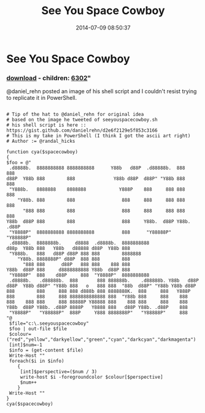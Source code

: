 ﻿---
pid:            5289
parent:         0
children:       6302
poster:         randal_hicks
title:          See You Space Cowboy
date:           2014-07-09 08:50:37
format:         posh
---

# See You Space Cowboy

### [download](5289.ps1) - children: [6302](6302.md)"

@daniel_rehn posted an image of his shell script and I couldn't resist trying to replicate it in PowerShell.

```posh

# Tip of the hat to @daniel_rehn for original idea
# based on the image he tweeted of seeyouspacecowboy.sh 
# his shell script is here :: https://gist.github.com/danielrehn/d2e6f2129e5f853c3166
# This is my take in PowerShell (I think I got the ascii art right)
# Author := @randal_hicks

function cya($spacecowboy)
{
$foo = @"
 .d8888b.  8888888888 8888888888      Y88b   d88P  .d88888b.  888     888
d88P  Y88b 888        888              Y88b d88P  d88P" "Y88b 888     888
 "Y888b.   8888888    8888888            Y888P    888     888 888     888
    "Y88b. 888        888                 888     888     888 888     888
      "888 888        888                 888     888     888 888     888
Y88b  d88P 888        888                 888     Y88b.  d88P Y88b. .d88P
 "Y8888P"  8888888888 8888888888          888      "Y88888P"   "Y88888P"
 .d8888b.  8888888b.     d8888  .d8888b.  8888888888
d88p  Y88b 888   Y88b   d88888 d88P  Y88b 888
 "Y888b.   888   d88P d88P 888 888        8888888
    "Y88b. 8888888P" d88P  888 888        888
      "888 888      d88P   888 888    888 888
Y88b  d88P 888     d8888888888 Y88b  d88P 888
 "Y8888P"  888    d88P     888  "Y8888P"  8888888888
 .d8888b.   .d88888b.  888       888 888888b.    .d88888b. Y88b   d88P
d88P  Y88b d88P" "Y88b 888   o   888 888  "88b  d88P" "Y88b Y88b d88P
888        888     888 888 d888b 888 8888888K.  888     888   Y888P
888        888     888 8888888888888 888  "Y88b 888     888    888
888    888 888     888 88888P Y88888 888    888 888     888    888
Y88b  d88P Y88b. .d88P 8888P   Y8888 888   d88P Y88b. .d88P    888
 "Y8888P"   "Y88888P"  888P     Y888 8888888P"   "Y88888P"     888
"@
 $file="c:\.seeyouspacecowboy"
 $foo | out-file $file
 $colour=("red","yellow","darkyellow","green","cyan","darkcyan","darkmagenta")
 [int]$num=-1
 $info = (get-content $file)
 Write-Host ""
 foreach($i in $info) 
    {
     [int]$perspective=($num / 3)
     write-host $i -foregroundcolor $colour[$perspective]
     $num++   
    }
 Write-Host ""
}
cya($spacecowboy)
```
